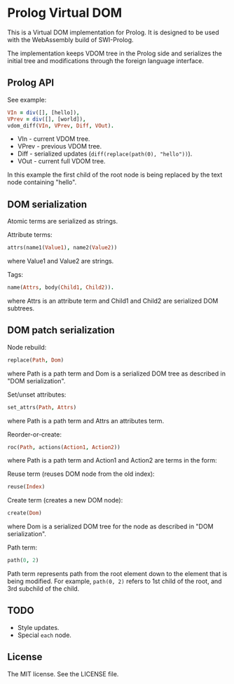 # Prolog Virtual DOM

This is a Virtual DOM implementation for Prolog. It is
designed to be used with the WebAssembly build of SWI-Prolog.

The implementation keeps VDOM tree in the Prolog side
and serializes the initial tree and modifications through
the foreign language interface.

## Prolog API

See example:

```prolog
VIn = div([], [hello]),
VPrev = div([], [world]),
vdom_diff(VIn, VPrev, Diff, VOut).
```

 * VIn - current VDOM tree.
 * VPrev - previous VDOM tree.
 * Diff - serialized updates (`diff(replace(path(0), "hello"))`).
 * VOut - current full VDOM tree.

In this example the first child of the root node is being
replaced by the text node containing "hello".

## DOM serialization

Atomic terms are serialized as strings.

Attribute terms:

```prolog
attrs(name1(Value1), name2(Value2))
```

where Value1 and Value2 are strings.

Tags:

```prolog
name(Attrs, body(Child1, Child2)).
```

where Attrs is an attribute term and Child1 and
Child2 are serialized DOM subtrees.

## DOM patch serialization

Node rebuild:

```prolog
replace(Path, Dom)
```

where Path is a path term and Dom is a serialized DOM
tree as described in "DOM serialization".

Set/unset attributes:

```prolog
set_attrs(Path, Attrs)
```

where Path is a path term and Attrs an attributes term.

Reorder-or-create:

```prolog
roc(Path, actions(Action1, Action2))
```

where Path is a path term and Action1 and Action2 are
terms in the form:

Reuse term (reuses DOM node from the old index):

```prolog
reuse(Index)
```

Create term (creates a new DOM node):

```prolog
create(Dom)
```

where Dom is a serialized DOM tree for the node as
described in "DOM serialization".

Path term:

```prolog
path(0, 2)
```

Path term represents path from the root element down to
the element that is being modified. For example, `path(0, 2)`
refers to 1st child of the root, and 3rd subchild of the child.

## TODO

 * Style updates.
 * Special `each` node.

## License

The MIT license. See the LICENSE file.
